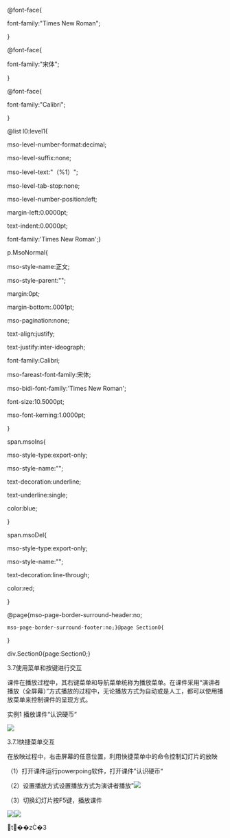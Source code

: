  
@font-face{  
font-family:"Times New Roman";  
}  
  
@font-face{  
font-family:"宋体";  
}  
  
@font-face{  
font-family:"Calibri";  
}  
  
@list l0:level1{  
mso-level-number-format:decimal;  
mso-level-suffix:none;  
mso-level-text:"（%1）";  
mso-level-tab-stop:none;  
mso-level-number-position:left;  
margin-left:0.0000pt;  
text-indent:0.0000pt;  
font-family:'Times New Roman';}  
  
p.MsoNormal{  
mso-style-name:正文;  
mso-style-parent:"";  
margin:0pt;  
margin-bottom:.0001pt;  
mso-pagination:none;  
text-align:justify;  
text-justify:inter-ideograph;  
font-family:Calibri;  
mso-fareast-font-family:宋体;  
mso-bidi-font-family:'Times New Roman';  
font-size:10.5000pt;  
mso-font-kerning:1.0000pt;  
}  
  
span.msoIns{  
mso-style-type:export-only;  
mso-style-name:"";  
text-decoration:underline;  
text-underline:single;  
color:blue;  
}  
  
span.msoDel{  
mso-style-type:export-only;  
mso-style-name:"";  
text-decoration:line-through;  
color:red;  
}  
@page{mso-page-border-surround-header:no;  
	mso-page-border-surround-footer:no;}@page Section0{  
}  
div.Section0{page:Section0;}

3.7使用菜单和按键进行交互

课件在播放过程中，其右键菜单和导航菜单统称为播放菜单。在课件采用“演讲者播放（全屏幕）”方式播放的过程中，无论播放方式为自动或是人工，都可以使用播放菜单来控制课件的呈现方式。

实例1 播放课件“认识硬币“

![](file:///C:\Users\s\AppData\Local\Temp\ksohtml\wps1944.tmp.png)

3.7.1快捷菜单交互

在放映过程中，右击屏幕的任意位置，利用快捷菜单中的命令控制幻灯片的放映

（1）打开课件运行powerpoing软件，打开课件”认识硬币“

（2）设置播放方式设置播放方式为演讲者播放”![](file:///C:\Users\s\AppData\Local\Temp\ksohtml\wps1955.tmp.jpg)

（3）切换幻灯片按F5键，播放课件

![](file:///C:\Users\s\AppData\Local\Temp\ksohtml\wps1965.tmp.png)![](file:///C:\Users\s\AppData\Local\Temp\ksohtml\wps1966.tmp.png)

t��zĊ�3

